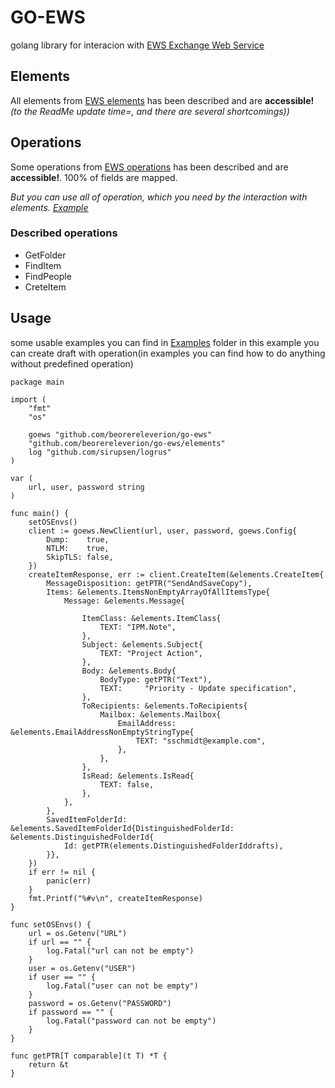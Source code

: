 # GO-EWS

golang library for interacion with [EWS Exchange Web Service](https://learn.microsoft.com/en-us/exchange/client-developer/web-service-reference/web-services-reference-for-exchange) 


## Elements

All elements from [EWS elements](https://learn.microsoft.com/en-us/exchange/client-developer/web-service-reference/ews-xml-elements-in-exchange) has been described and are  **accessible!**
*(to the ReadMe update time=, and there are several shortcomings))*

## Operations

Some operations from [EWS operations](https://learn.microsoft.com/en-us/exchange/client-developer/web-service-reference/ews-operations-in-exchange) has been described and are  **accessible!**.  100% of fields are mapped.

*But you can use all of operation, which you need by the interaction with elements. [Example](https://github.com/beorereleverion/go-ews/blob/main/examples/getCalendarItemProperty/main.go)*

### Described operations

 - GetFolder
 - FindItem
 - FindPeople
 - CreteItem

## Usage

some usable examples you can find in [Examples](https://github.com/beorereleverion/go-ews/blob/main/examples/) folder
in this example you can create draft with operation(in examples you can find how to do anything without predefined operation)

    package main

    import (
        "fmt"
        "os"

        goews "github.com/beorereleverion/go-ews"
        "github.com/beorereleverion/go-ews/elements"
        log "github.com/sirupsen/logrus"
    )

    var (
        url, user, password string
    )

    func main() {
        setOSEnvs()
        client := goews.NewClient(url, user, password, goews.Config{
            Dump:    true,
            NTLM:    true,
            SkipTLS: false,
        })
        createItemResponse, err := client.CreateItem(&elements.CreateItem{
            MessageDisposition: getPTR("SendAndSaveCopy"),
            Items: &elements.ItemsNonEmptyArrayOfAllItemsType{
                Message: &elements.Message{
                    
                    ItemClass: &elements.ItemClass{
                        TEXT: "IPM.Note",
                    },
                    Subject: &elements.Subject{
                        TEXT: "Project Action",
                    },
                    Body: &elements.Body{
                        BodyType: getPTR("Text"),
                        TEXT:     "Priority - Update specification",
                    },
                    ToRecipients: &elements.ToRecipients{
                        Mailbox: &elements.Mailbox{
                            EmailAddress: &elements.EmailAddressNonEmptyStringType{
                                TEXT: "sschmidt@example.com",
                            },
                        },
                    },
                    IsRead: &elements.IsRead{
                        TEXT: false,
                    },
                },
            },
            SavedItemFolderId: &elements.SavedItemFolderId{DistinguishedFolderId: &elements.DistinguishedFolderId{
                Id: getPTR(elements.DistinguishedFolderIddrafts),
            }},
        })
        if err != nil {
            panic(err)
        }
        fmt.Printf("%#v\n", createItemResponse)
    }

    func setOSEnvs() {
        url = os.Getenv("URL")
        if url == "" {
            log.Fatal("url can not be empty")
        }
        user = os.Getenv("USER")
        if user == "" {
            log.Fatal("user can not be empty")
        }
        password = os.Getenv("PASSWORD")
        if password == "" {
            log.Fatal("password can not be empty")
        }
    }

    func getPTR[T comparable](t T) *T {
        return &t
    }

